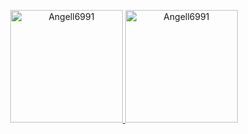 <p align="center">
<a href="https://github.com/AVS1508">
    <img height="180em" src="https://github-readme-stats.vercel.app/api?username=Angell6991&show_icons=true&theme=dark&locale=en" alt="Angell6991" />
    <img height="180em" src="https://github-readme-stats.vercel.app/api/top-langs?username=Angell6991&show_icons=true&theme=dark&locale=en&layout=compact" alt="Angell6991" />
</a>
</p>

<div align="center"> 
</div>
